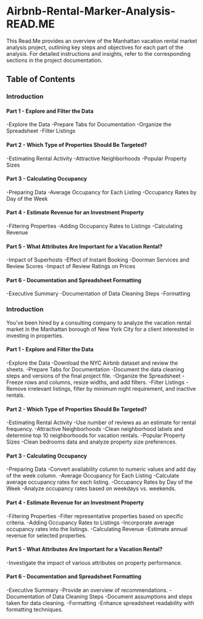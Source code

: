 # Airbnb-Rental-Marker-Analysis-READ.ME
This Read.Me provides an overview of the Manhattan vacation rental market analysis project, outlining key steps and objectives for each part of the analysis. For detailed instructions and insights, refer to the corresponding sections in the project documentation.
## Table of Contents

### Introduction

#### Part 1 - Explore and Filter the Data
-Explore the Data
-Prepare Tabs for Documentation
-Organize the Spreadsheet
-Filter Listings

#### Part 2 - Which Type of Properties Should Be Targeted?
-Estimating Rental Activity
-Attractive Neighborhoods
-Popular Property Sizes

#### Part 3 - Calculating Occupancy
-Preparing Data
-Average Occupancy for Each Listing
-Occupancy Rates by Day of the Week

#### Part 4 - Estimate Revenue for an Investment Property
-Filtering Properties
-Adding Occupancy Rates to Listings
-Calculating Revenue

#### Part 5 - What Attributes Are Important for a Vacation Rental?
-Impact of Superhosts
-Effect of Instant Booking
-Doorman Services and Review Scores
-Impact of Review Ratings on Prices

#### Part 6 - Documentation and Spreadsheet Formatting
-Executive Summary
-Documentation of Data Cleaning Steps
-Formatting

### Introduction
You’ve been hired by a consulting company to analyze the vacation rental market in the Manhattan borough of New York City for a client interested in investing in properties.

#### Part 1 - Explore and Filter the Data
-Explore the Data
  -Download the NYC Airbnb dataset and review the sheets.
-Prepare Tabs for Documentation
  -Document the data cleaning steps and versions of the final project file.
-Organize the Spreadsheet
  -Freeze rows and columns, resize widths, and add filters.
-Filter Listings
  -Remove irrelevant listings, filter by minimum night requirement, and inactive rentals.
  
#### Part 2 - Which Type of Properties Should Be Targeted?
-Estimating Rental Activity
  -Use number of reviews as an estimate for rental frequency.
-Attractive Neighborhoods
  -Clean neighborhood labels and determine top 10 neighborhoods for vacation rentals.
-Popular Property Sizes
  -Clean bedrooms data and analyze property size preferences.
  
#### Part 3 - Calculating Occupancy
-Preparing Data
  -Convert availability column to numeric values and add day of the week column.
-Average Occupancy for Each Listing
  -Calculate average occupancy rates for each listing.
-Occupancy Rates by Day of the Week
  -Analyze occupancy rates based on weekdays vs. weekends.
  
#### Part 4 - Estimate Revenue for an Investment Property
-Filtering Properties
  -Filter representative properties based on specific criteria.
-Adding Occupancy Rates to Listings
  -Incorporate average occupancy rates into the listings.
-Calculating Revenue
  -Estimate annual revenue for selected properties.
  
#### Part 5 - What Attributes Are Important for a Vacation Rental?
-Investigate the impact of various attributes on property performance.

#### Part 6 - Documentation and Spreadsheet Formatting
-Executive Summary
  -Provide an overview of recommendations.
-Documentation of Data Cleaning Steps
  -Document assumptions and steps taken for data cleaning.
-Formatting
  -Enhance spreadsheet readability with formatting techniques.




